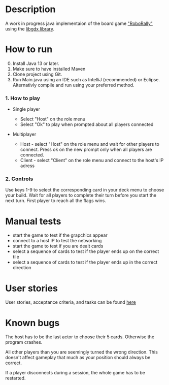 # Description

A work in progress java implementaion of the board game ["RoboRally"](https://en.wikipedia.org/wiki/RoboRally) using the [libgdx library](https://libgdx.com/).


# How to run
0. Install Java 13 or later.
1. Make sure to have installed Maven
2. Clone project using Git.
3. Run Main.java using an IDE such as IntelliJ (recommended) or Eclipse. Alternativly compile and run using your preferred method.

### 1. How to play

- Single player 
  - Select "Host" on the role menu
  - Select "Ok" to play when prompted about all players connected

- Multiplayer
  - Host - select "Host" on the role menu and wait for other players to connect. Press ok on the new prompt only when all players are connected.
  - Client - select "Client" on the role menu and connect to the host's IP adress

### 2. Controls

Use keys 1-9 to select the corresponding card in your deck menu to choose your build. Wait for all players to complete their turn before you start the next turn. First player to reach all the flags wins.

# Manual tests

- start the game to test if the grapchics appear
- connect to a host IP to test the networking
- start the game to test if you are dealt cards
- select a sequence of cards to test if the player ends up on the correct tile
- select a sequence of cards to test if the player ends up in the correct direction



#  User stories
 
 User stories, acceptance criteria, and tasks can be found [here](https://docs.google.com/spreadsheets/d/1A_78OKM1BRXeeG4MR3e6AafYpPxnElqm3xPFjLozlGY/edit?usp=sharing)

# Known bugs

The host has to be the last actor to choose their 5 cards. Otherwise the program crashes.

All other players than you are seemingly turned the wrong direction. This doesn't affect gameplay that much as your position should always be correct.

If a player disconnects during a session, the whole game has to be restarted.
